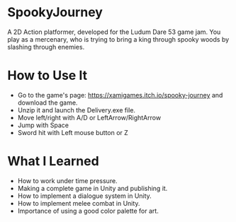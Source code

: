 # SpookyJourney

A 2D Action platformer, developed for the Ludum Dare 53 game jam. You play as a mercenary, who is trying to bring a king through spooky woods by slashing through enemies.

# How to Use It

- Go to the game's page: <https://xamigames.itch.io/spooky-journey> and download the game.
- Unzip it and launch the Delivery.exe file.
- Move left/right with A/D or LeftArrow/RightArrow
- Jump with Space
- Sword hit with Left mouse button or Z

# What I Learned

- How to work under time pressure.
- Making a complete game in Unity and publishing it.
- How to implement a dialogue system in Unity.
- How to implement melee combat in Unity.
- Importance of using a good color palette for art.
